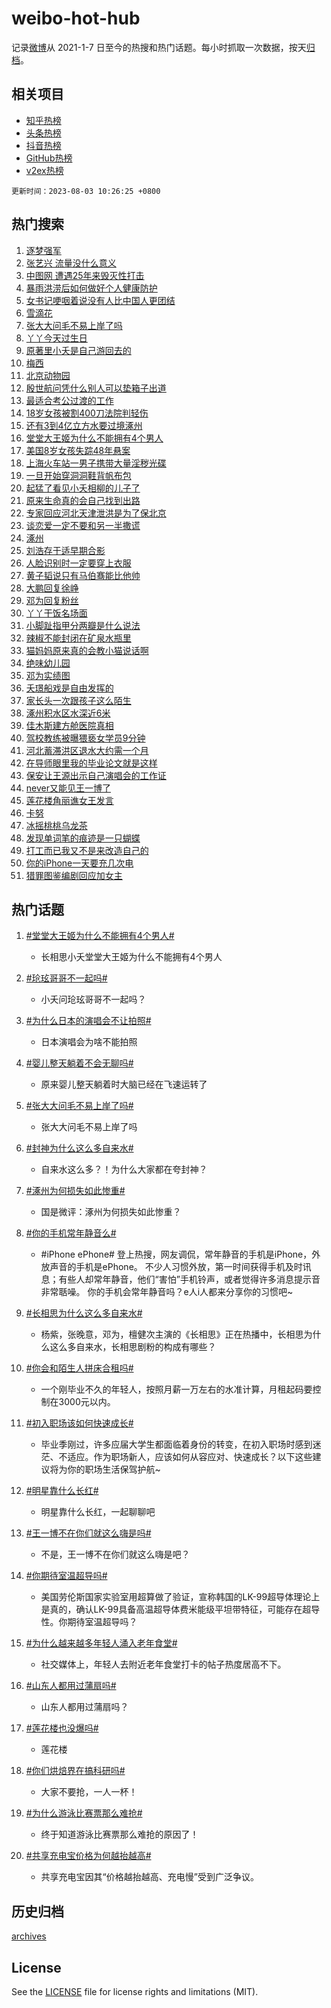 # weibo-hot-hub

记录[微博](https://www.weibo.com)从 2021-1-7 日至今的热搜和热门话题。每小时抓取一次数据，按天[归档](archives)。

## 相关项目

- [知乎热榜](https://github.com/lonnyzhang423/zhihu-hot-hub)
- [头条热榜](https://github.com/lonnyzhang423/toutiao-hot-hub)
- [抖音热榜](https://github.com/lonnyzhang423/douyin-hot-hub)
- [GitHub热榜](https://github.com/lonnyzhang423/github-hot-hub)
- [v2ex热榜](https://github.com/lonnyzhang423/v2ex-hot-hub)


`更新时间：2023-08-03 10:26:25 +0800`

## 热门搜索

1. [逐梦强军](https://m.weibo.cn/search?containerid=100103type%3D1%26t%3D10%26q%3D%23%E9%80%90%E6%A2%A6%E5%BC%BA%E5%86%9B%23&stream_entry_id=51&isnewpage=1&extparam=seat%3D1%26stream_entry_id%3D51%26c_type%3D51%26dgr%3D0%26pos%3D0%26cate%3D10103%26filter_type%3Drealtimehot%26display_time%3D1691029583%26pre_seqid%3D169102958375404825155&luicode=10000011&lfid=106003type%253D25%2526t%253D3%2526disable_hot%253D1%2526filter_type%253Drealtimehot)
1. [张艺兴 流量没什么意义](https://m.weibo.cn/search?containerid=100103type%3D1%26t%3D10%26q%3D%E5%BC%A0%E8%89%BA%E5%85%B4+%E6%B5%81%E9%87%8F%E6%B2%A1%E4%BB%80%E4%B9%88%E6%84%8F%E4%B9%89&stream_entry_id=31&isnewpage=1&extparam=seat%3D1%26lcate%3D5001%26band_rank%3D1%26flag%3D1%26pos%3D0%26dgr%3D0%26stream_entry_id%3D31%26filter_type%3Drealtimehot%26c_type%3D31%26realpos%3D1%26cate%3D5001%26q%3D%25E5%25BC%25A0%25E8%2589%25BA%25E5%2585%25B4%2520%25E6%25B5%2581%25E9%2587%258F%25E6%25B2%25A1%25E4%25BB%2580%25E4%25B9%2588%25E6%2584%258F%25E4%25B9%2589%26display_time%3D1691029583%26pre_seqid%3D169102958375404825155&luicode=10000011&lfid=106003type%253D25%2526t%253D3%2526disable_hot%253D1%2526filter_type%253Drealtimehot)
1. [中图网 遭遇25年来毁灭性打击](https://m.weibo.cn/search?containerid=100103type%3D1%26t%3D10%26q%3D%E4%B8%AD%E5%9B%BE%E7%BD%91+%E9%81%AD%E9%81%8725%E5%B9%B4%E6%9D%A5%E6%AF%81%E7%81%AD%E6%80%A7%E6%89%93%E5%87%BB&stream_entry_id=31&isnewpage=1&extparam=seat%3D1%26lcate%3D5001%26band_rank%3D2%26flag%3D16%26pos%3D1%26dgr%3D0%26stream_entry_id%3D31%26filter_type%3Drealtimehot%26c_type%3D31%26realpos%3D2%26cate%3D5001%26q%3D%25E4%25B8%25AD%25E5%259B%25BE%25E7%25BD%2591%2520%25E9%2581%25AD%25E9%2581%258725%25E5%25B9%25B4%25E6%259D%25A5%25E6%25AF%2581%25E7%2581%25AD%25E6%2580%25A7%25E6%2589%2593%25E5%2587%25BB%26display_time%3D1691029583%26pre_seqid%3D169102958375404825155&luicode=10000011&lfid=106003type%253D25%2526t%253D3%2526disable_hot%253D1%2526filter_type%253Drealtimehot)
1. [暴雨洪涝后如何做好个人健康防护](https://m.weibo.cn/search?containerid=100103type%3D1%26t%3D10%26q%3D%23%E6%9A%B4%E9%9B%A8%E6%B4%AA%E6%B6%9D%E5%90%8E%E5%A6%82%E4%BD%95%E5%81%9A%E5%A5%BD%E4%B8%AA%E4%BA%BA%E5%81%A5%E5%BA%B7%E9%98%B2%E6%8A%A4%23&stream_entry_id=31&isnewpage=1&extparam=seat%3D1%26lcate%3D5001%26band_rank%3D3%26flag%3D0%26pos%3D2%26dgr%3D0%26stream_entry_id%3D31%26filter_type%3Drealtimehot%26c_type%3D31%26realpos%3D3%26cate%3D5001%26q%3D%2523%25E6%259A%25B4%25E9%259B%25A8%25E6%25B4%25AA%25E6%25B6%259D%25E5%2590%258E%25E5%25A6%2582%25E4%25BD%2595%25E5%2581%259A%25E5%25A5%25BD%25E4%25B8%25AA%25E4%25BA%25BA%25E5%2581%25A5%25E5%25BA%25B7%25E9%2598%25B2%25E6%258A%25A4%2523%26display_time%3D1691029583%26pre_seqid%3D169102958375404825155&luicode=10000011&lfid=106003type%253D25%2526t%253D3%2526disable_hot%253D1%2526filter_type%253Drealtimehot)
1. [女书记哽咽着说没有人比中国人更团结](https://m.weibo.cn/search?containerid=100103type%3D1%26t%3D10%26q%3D%23%E5%A5%B3%E4%B9%A6%E8%AE%B0%E5%93%BD%E5%92%BD%E7%9D%80%E8%AF%B4%E6%B2%A1%E6%9C%89%E4%BA%BA%E6%AF%94%E4%B8%AD%E5%9B%BD%E4%BA%BA%E6%9B%B4%E5%9B%A2%E7%BB%93%23&stream_entry_id=31&isnewpage=1&extparam=seat%3D1%26lcate%3D5001%26band_rank%3D4%26flag%3D32768%26pos%3D3%26dgr%3D0%26stream_entry_id%3D31%26filter_type%3Drealtimehot%26c_type%3D31%26realpos%3D4%26cate%3D5001%26q%3D%2523%25E5%25A5%25B3%25E4%25B9%25A6%25E8%25AE%25B0%25E5%2593%25BD%25E5%2592%25BD%25E7%259D%2580%25E8%25AF%25B4%25E6%25B2%25A1%25E6%259C%2589%25E4%25BA%25BA%25E6%25AF%2594%25E4%25B8%25AD%25E5%259B%25BD%25E4%25BA%25BA%25E6%259B%25B4%25E5%259B%25A2%25E7%25BB%2593%2523%26display_time%3D1691029583%26pre_seqid%3D169102958375404825155&luicode=10000011&lfid=106003type%253D25%2526t%253D3%2526disable_hot%253D1%2526filter_type%253Drealtimehot)
1. [雪滴花](https://m.weibo.cn/search?containerid=100103type%3D1%26t%3D10%26q%3D%E9%9B%AA%E6%BB%B4%E8%8A%B1&stream_entry_id=31&isnewpage=1&extparam=seat%3D1%26lcate%3D5001%26band_rank%3D5%26flag%3D1%26pos%3D4%26dgr%3D0%26stream_entry_id%3D31%26filter_type%3Drealtimehot%26c_type%3D31%26realpos%3D5%26cate%3D5001%26q%3D%25E9%259B%25AA%25E6%25BB%25B4%25E8%258A%25B1%26display_time%3D1691029583%26pre_seqid%3D169102958375404825155&luicode=10000011&lfid=106003type%253D25%2526t%253D3%2526disable_hot%253D1%2526filter_type%253Drealtimehot)
1. [张大大问毛不易上岸了吗](https://m.weibo.cn/search?containerid=100103type%3D1%26t%3D10%26q%3D%23%E5%BC%A0%E5%A4%A7%E5%A4%A7%E9%97%AE%E6%AF%9B%E4%B8%8D%E6%98%93%E4%B8%8A%E5%B2%B8%E4%BA%86%E5%90%97%23&stream_entry_id=31&isnewpage=1&extparam=seat%3D1%26lcate%3D5001%26band_rank%3D6%26flag%3D1%26pos%3D5%26dgr%3D0%26stream_entry_id%3D31%26filter_type%3Drealtimehot%26c_type%3D31%26realpos%3D6%26cate%3D5001%26q%3D%2523%25E5%25BC%25A0%25E5%25A4%25A7%25E5%25A4%25A7%25E9%2597%25AE%25E6%25AF%259B%25E4%25B8%258D%25E6%2598%2593%25E4%25B8%258A%25E5%25B2%25B8%25E4%25BA%2586%25E5%2590%2597%2523%26display_time%3D1691029583%26pre_seqid%3D169102958375404825155&luicode=10000011&lfid=106003type%253D25%2526t%253D3%2526disable_hot%253D1%2526filter_type%253Drealtimehot)
1. [丫丫今天过生日](https://m.weibo.cn/search?containerid=100103type%3D1%26t%3D10%26q%3D%23%E4%B8%AB%E4%B8%AB%E4%BB%8A%E5%A4%A9%E8%BF%87%E7%94%9F%E6%97%A5%23&stream_entry_id=31&isnewpage=1&extparam=seat%3D1%26lcate%3D5001%26band_rank%3D7%26flag%3D32768%26pos%3D6%26dgr%3D0%26stream_entry_id%3D31%26filter_type%3Drealtimehot%26c_type%3D31%26realpos%3D7%26cate%3D5001%26q%3D%2523%25E4%25B8%25AB%25E4%25B8%25AB%25E4%25BB%258A%25E5%25A4%25A9%25E8%25BF%2587%25E7%2594%259F%25E6%2597%25A5%2523%26display_time%3D1691029583%26pre_seqid%3D169102958375404825155&luicode=10000011&lfid=106003type%253D25%2526t%253D3%2526disable_hot%253D1%2526filter_type%253Drealtimehot)
1. [原著里小夭是自己游回去的](https://m.weibo.cn/search?containerid=100103type%3D1%26t%3D10%26q%3D%23%E5%8E%9F%E8%91%97%E9%87%8C%E5%B0%8F%E5%A4%AD%E6%98%AF%E8%87%AA%E5%B7%B1%E6%B8%B8%E5%9B%9E%E5%8E%BB%E7%9A%84%23&stream_entry_id=31&isnewpage=1&extparam=seat%3D1%26lcate%3D5001%26band_rank%3D8%26flag%3D2%26pos%3D7%26dgr%3D0%26stream_entry_id%3D31%26filter_type%3Drealtimehot%26c_type%3D31%26realpos%3D8%26cate%3D5001%26q%3D%2523%25E5%258E%259F%25E8%2591%2597%25E9%2587%258C%25E5%25B0%258F%25E5%25A4%25AD%25E6%2598%25AF%25E8%2587%25AA%25E5%25B7%25B1%25E6%25B8%25B8%25E5%259B%259E%25E5%258E%25BB%25E7%259A%2584%2523%26display_time%3D1691029583%26pre_seqid%3D169102958375404825155&luicode=10000011&lfid=106003type%253D25%2526t%253D3%2526disable_hot%253D1%2526filter_type%253Drealtimehot)
1. [梅西](https://m.weibo.cn/search?containerid=100103type%3D1%26t%3D10%26q%3D%E6%A2%85%E8%A5%BF&stream_entry_id=31&isnewpage=1&extparam=seat%3D1%26lcate%3D5001%26band_rank%3D9%26flag%3D1%26pos%3D8%26dgr%3D0%26stream_entry_id%3D31%26filter_type%3Drealtimehot%26c_type%3D31%26realpos%3D9%26cate%3D5001%26q%3D%25E6%25A2%2585%25E8%25A5%25BF%26display_time%3D1691029583%26pre_seqid%3D169102958375404825155&luicode=10000011&lfid=106003type%253D25%2526t%253D3%2526disable_hot%253D1%2526filter_type%253Drealtimehot)
1. [北京动物园](https://m.weibo.cn/search?containerid=100103type%3D1%26t%3D10%26q%3D%E5%8C%97%E4%BA%AC%E5%8A%A8%E7%89%A9%E5%9B%AD&stream_entry_id=31&isnewpage=1&extparam=seat%3D1%26lcate%3D5001%26band_rank%3D10%26flag%3D1%26pos%3D9%26dgr%3D0%26stream_entry_id%3D31%26filter_type%3Drealtimehot%26c_type%3D31%26realpos%3D10%26cate%3D5001%26q%3D%25E5%258C%2597%25E4%25BA%25AC%25E5%258A%25A8%25E7%2589%25A9%25E5%259B%25AD%26display_time%3D1691029583%26pre_seqid%3D169102958375404825155&luicode=10000011&lfid=106003type%253D25%2526t%253D3%2526disable_hot%253D1%2526filter_type%253Drealtimehot)
1. [殷世航问凭什么别人可以垫箱子出道](https://m.weibo.cn/search?containerid=100103type%3D1%26t%3D10%26q%3D%23%E6%AE%B7%E4%B8%96%E8%88%AA%E9%97%AE%E5%87%AD%E4%BB%80%E4%B9%88%E5%88%AB%E4%BA%BA%E5%8F%AF%E4%BB%A5%E5%9E%AB%E7%AE%B1%E5%AD%90%E5%87%BA%E9%81%93%23&stream_entry_id=31&isnewpage=1&extparam=seat%3D1%26lcate%3D5001%26band_rank%3D11%26flag%3D2%26pos%3D10%26dgr%3D0%26stream_entry_id%3D31%26filter_type%3Drealtimehot%26c_type%3D31%26realpos%3D11%26cate%3D5001%26q%3D%2523%25E6%25AE%25B7%25E4%25B8%2596%25E8%2588%25AA%25E9%2597%25AE%25E5%2587%25AD%25E4%25BB%2580%25E4%25B9%2588%25E5%2588%25AB%25E4%25BA%25BA%25E5%258F%25AF%25E4%25BB%25A5%25E5%259E%25AB%25E7%25AE%25B1%25E5%25AD%2590%25E5%2587%25BA%25E9%2581%2593%2523%26display_time%3D1691029583%26pre_seqid%3D169102958375404825155&luicode=10000011&lfid=106003type%253D25%2526t%253D3%2526disable_hot%253D1%2526filter_type%253Drealtimehot)
1. [最适合考公过渡的工作](https://m.weibo.cn/search?containerid=100103type%3D1%26t%3D10%26q%3D%23%E6%9C%80%E9%80%82%E5%90%88%E8%80%83%E5%85%AC%E8%BF%87%E6%B8%A1%E7%9A%84%E5%B7%A5%E4%BD%9C%23&stream_entry_id=31&isnewpage=1&extparam=seat%3D1%26lcate%3D5001%26band_rank%3D12%26flag%3D1%26pos%3D11%26dgr%3D0%26stream_entry_id%3D31%26filter_type%3Drealtimehot%26c_type%3D31%26realpos%3D12%26cate%3D5001%26q%3D%2523%25E6%259C%2580%25E9%2580%2582%25E5%2590%2588%25E8%2580%2583%25E5%2585%25AC%25E8%25BF%2587%25E6%25B8%25A1%25E7%259A%2584%25E5%25B7%25A5%25E4%25BD%259C%2523%26display_time%3D1691029583%26pre_seqid%3D169102958375404825155&luicode=10000011&lfid=106003type%253D25%2526t%253D3%2526disable_hot%253D1%2526filter_type%253Drealtimehot)
1. [18岁女孩被割400刀法院判轻伤](https://m.weibo.cn/search?containerid=100103type%3D1%26t%3D10%26q%3D%2318%E5%B2%81%E5%A5%B3%E5%AD%A9%E8%A2%AB%E5%89%B2400%E5%88%80%E6%B3%95%E9%99%A2%E5%88%A4%E8%BD%BB%E4%BC%A4%23&stream_entry_id=31&isnewpage=1&extparam=seat%3D1%26lcate%3D5001%26band_rank%3D13%26flag%3D2%26pos%3D12%26dgr%3D0%26stream_entry_id%3D31%26filter_type%3Drealtimehot%26c_type%3D31%26realpos%3D13%26cate%3D5001%26q%3D%252318%25E5%25B2%2581%25E5%25A5%25B3%25E5%25AD%25A9%25E8%25A2%25AB%25E5%2589%25B2400%25E5%2588%2580%25E6%25B3%2595%25E9%2599%25A2%25E5%2588%25A4%25E8%25BD%25BB%25E4%25BC%25A4%2523%26display_time%3D1691029583%26pre_seqid%3D169102958375404825155&luicode=10000011&lfid=106003type%253D25%2526t%253D3%2526disable_hot%253D1%2526filter_type%253Drealtimehot)
1. [还有3到4亿立方水要过境涿州](https://m.weibo.cn/search?containerid=100103type%3D1%26t%3D10%26q%3D%23%E8%BF%98%E6%9C%893%E5%88%B04%E4%BA%BF%E7%AB%8B%E6%96%B9%E6%B0%B4%E8%A6%81%E8%BF%87%E5%A2%83%E6%B6%BF%E5%B7%9E%23&stream_entry_id=31&isnewpage=1&extparam=seat%3D1%26lcate%3D5001%26band_rank%3D14%26flag%3D1%26pos%3D13%26dgr%3D0%26stream_entry_id%3D31%26filter_type%3Drealtimehot%26c_type%3D31%26realpos%3D14%26cate%3D5001%26q%3D%2523%25E8%25BF%2598%25E6%259C%25893%25E5%2588%25B04%25E4%25BA%25BF%25E7%25AB%258B%25E6%2596%25B9%25E6%25B0%25B4%25E8%25A6%2581%25E8%25BF%2587%25E5%25A2%2583%25E6%25B6%25BF%25E5%25B7%259E%2523%26display_time%3D1691029583%26pre_seqid%3D169102958375404825155&luicode=10000011&lfid=106003type%253D25%2526t%253D3%2526disable_hot%253D1%2526filter_type%253Drealtimehot)
1. [堂堂大王姬为什么不能拥有4个男人](https://m.weibo.cn/search?containerid=100103type%3D1%26t%3D10%26q%3D%23%E5%A0%82%E5%A0%82%E5%A4%A7%E7%8E%8B%E5%A7%AC%E4%B8%BA%E4%BB%80%E4%B9%88%E4%B8%8D%E8%83%BD%E6%8B%A5%E6%9C%894%E4%B8%AA%E7%94%B7%E4%BA%BA%23&stream_entry_id=31&isnewpage=1&extparam=seat%3D1%26lcate%3D5001%26band_rank%3D15%26flag%3D0%26pos%3D14%26dgr%3D0%26stream_entry_id%3D31%26filter_type%3Drealtimehot%26c_type%3D31%26realpos%3D15%26cate%3D5001%26q%3D%2523%25E5%25A0%2582%25E5%25A0%2582%25E5%25A4%25A7%25E7%258E%258B%25E5%25A7%25AC%25E4%25B8%25BA%25E4%25BB%2580%25E4%25B9%2588%25E4%25B8%258D%25E8%2583%25BD%25E6%258B%25A5%25E6%259C%25894%25E4%25B8%25AA%25E7%2594%25B7%25E4%25BA%25BA%2523%26display_time%3D1691029583%26pre_seqid%3D169102958375404825155&luicode=10000011&lfid=106003type%253D25%2526t%253D3%2526disable_hot%253D1%2526filter_type%253Drealtimehot)
1. [美国8岁女孩失踪48年悬案](https://m.weibo.cn/search?containerid=100103type%3D1%26t%3D10%26q%3D%E7%BE%8E%E5%9B%BD8%E5%B2%81%E5%A5%B3%E5%AD%A9%E5%A4%B1%E8%B8%AA48%E5%B9%B4%E6%82%AC%E6%A1%88&stream_entry_id=31&isnewpage=1&extparam=seat%3D1%26lcate%3D5001%26band_rank%3D16%26flag%3D0%26pos%3D15%26dgr%3D0%26stream_entry_id%3D31%26filter_type%3Drealtimehot%26c_type%3D31%26realpos%3D16%26cate%3D5001%26q%3D%25E7%25BE%258E%25E5%259B%25BD8%25E5%25B2%2581%25E5%25A5%25B3%25E5%25AD%25A9%25E5%25A4%25B1%25E8%25B8%25AA48%25E5%25B9%25B4%25E6%2582%25AC%25E6%25A1%2588%26display_time%3D1691029583%26pre_seqid%3D169102958375404825155&luicode=10000011&lfid=106003type%253D25%2526t%253D3%2526disable_hot%253D1%2526filter_type%253Drealtimehot)
1. [上海火车站一男子携带大量淫秽光碟](https://m.weibo.cn/search?containerid=100103type%3D1%26t%3D10%26q%3D%23%E4%B8%8A%E6%B5%B7%E7%81%AB%E8%BD%A6%E7%AB%99%E4%B8%80%E7%94%B7%E5%AD%90%E6%90%BA%E5%B8%A6%E5%A4%A7%E9%87%8F%E6%B7%AB%E7%A7%BD%E5%85%89%E7%A2%9F%23&stream_entry_id=31&isnewpage=1&extparam=seat%3D1%26lcate%3D5001%26band_rank%3D17%26flag%3D0%26pos%3D16%26dgr%3D0%26stream_entry_id%3D31%26filter_type%3Drealtimehot%26c_type%3D31%26realpos%3D17%26cate%3D5001%26q%3D%2523%25E4%25B8%258A%25E6%25B5%25B7%25E7%2581%25AB%25E8%25BD%25A6%25E7%25AB%2599%25E4%25B8%2580%25E7%2594%25B7%25E5%25AD%2590%25E6%2590%25BA%25E5%25B8%25A6%25E5%25A4%25A7%25E9%2587%258F%25E6%25B7%25AB%25E7%25A7%25BD%25E5%2585%2589%25E7%25A2%259F%2523%26display_time%3D1691029583%26pre_seqid%3D169102958375404825155&luicode=10000011&lfid=106003type%253D25%2526t%253D3%2526disable_hot%253D1%2526filter_type%253Drealtimehot)
1. [一旦开始穿洞洞鞋背帆布包](https://m.weibo.cn/search?containerid=100103type%3D1%26t%3D10%26q%3D%23%E4%B8%80%E6%97%A6%E5%BC%80%E5%A7%8B%E7%A9%BF%E6%B4%9E%E6%B4%9E%E9%9E%8B%E8%83%8C%E5%B8%86%E5%B8%83%E5%8C%85%23&stream_entry_id=31&isnewpage=1&extparam=seat%3D1%26lcate%3D5001%26band_rank%3D18%26flag%3D1%26pos%3D17%26dgr%3D0%26stream_entry_id%3D31%26filter_type%3Drealtimehot%26c_type%3D31%26realpos%3D18%26cate%3D5001%26q%3D%2523%25E4%25B8%2580%25E6%2597%25A6%25E5%25BC%2580%25E5%25A7%258B%25E7%25A9%25BF%25E6%25B4%259E%25E6%25B4%259E%25E9%259E%258B%25E8%2583%258C%25E5%25B8%2586%25E5%25B8%2583%25E5%258C%2585%2523%26display_time%3D1691029583%26pre_seqid%3D169102958375404825155&luicode=10000011&lfid=106003type%253D25%2526t%253D3%2526disable_hot%253D1%2526filter_type%253Drealtimehot)
1. [起猛了看见小夭相柳的儿子了](https://m.weibo.cn/search?containerid=100103type%3D1%26t%3D10%26q%3D%23%E8%B5%B7%E7%8C%9B%E4%BA%86%E7%9C%8B%E8%A7%81%E5%B0%8F%E5%A4%AD%E7%9B%B8%E6%9F%B3%E7%9A%84%E5%84%BF%E5%AD%90%E4%BA%86%23&stream_entry_id=31&isnewpage=1&extparam=seat%3D1%26lcate%3D5001%26band_rank%3D19%26flag%3D0%26pos%3D18%26dgr%3D0%26stream_entry_id%3D31%26filter_type%3Drealtimehot%26c_type%3D31%26realpos%3D19%26cate%3D5001%26q%3D%2523%25E8%25B5%25B7%25E7%258C%259B%25E4%25BA%2586%25E7%259C%258B%25E8%25A7%2581%25E5%25B0%258F%25E5%25A4%25AD%25E7%259B%25B8%25E6%259F%25B3%25E7%259A%2584%25E5%2584%25BF%25E5%25AD%2590%25E4%25BA%2586%2523%26display_time%3D1691029583%26pre_seqid%3D169102958375404825155&luicode=10000011&lfid=106003type%253D25%2526t%253D3%2526disable_hot%253D1%2526filter_type%253Drealtimehot)
1. [原来生命真的会自己找到出路](https://m.weibo.cn/search?containerid=100103type%3D1%26t%3D10%26q%3D%E5%8E%9F%E6%9D%A5%E7%94%9F%E5%91%BD%E7%9C%9F%E7%9A%84%E4%BC%9A%E8%87%AA%E5%B7%B1%E6%89%BE%E5%88%B0%E5%87%BA%E8%B7%AF&stream_entry_id=31&isnewpage=1&extparam=seat%3D1%26lcate%3D5001%26band_rank%3D20%26flag%3D0%26pos%3D19%26dgr%3D0%26stream_entry_id%3D31%26filter_type%3Drealtimehot%26c_type%3D31%26realpos%3D20%26cate%3D5001%26q%3D%25E5%258E%259F%25E6%259D%25A5%25E7%2594%259F%25E5%2591%25BD%25E7%259C%259F%25E7%259A%2584%25E4%25BC%259A%25E8%2587%25AA%25E5%25B7%25B1%25E6%2589%25BE%25E5%2588%25B0%25E5%2587%25BA%25E8%25B7%25AF%26display_time%3D1691029583%26pre_seqid%3D169102958375404825155&luicode=10000011&lfid=106003type%253D25%2526t%253D3%2526disable_hot%253D1%2526filter_type%253Drealtimehot)
1. [专家回应河北天津泄洪是为了保北京](https://m.weibo.cn/search?containerid=100103type%3D1%26t%3D10%26q%3D%23%E4%B8%93%E5%AE%B6%E5%9B%9E%E5%BA%94%E6%B2%B3%E5%8C%97%E5%A4%A9%E6%B4%A5%E6%B3%84%E6%B4%AA%E6%98%AF%E4%B8%BA%E4%BA%86%E4%BF%9D%E5%8C%97%E4%BA%AC%23&stream_entry_id=31&isnewpage=1&extparam=seat%3D1%26lcate%3D5001%26band_rank%3D21%26flag%3D1%26pos%3D20%26dgr%3D0%26stream_entry_id%3D31%26filter_type%3Drealtimehot%26c_type%3D31%26realpos%3D21%26cate%3D5001%26q%3D%2523%25E4%25B8%2593%25E5%25AE%25B6%25E5%259B%259E%25E5%25BA%2594%25E6%25B2%25B3%25E5%258C%2597%25E5%25A4%25A9%25E6%25B4%25A5%25E6%25B3%2584%25E6%25B4%25AA%25E6%2598%25AF%25E4%25B8%25BA%25E4%25BA%2586%25E4%25BF%259D%25E5%258C%2597%25E4%25BA%25AC%2523%26display_time%3D1691029583%26pre_seqid%3D169102958375404825155&luicode=10000011&lfid=106003type%253D25%2526t%253D3%2526disable_hot%253D1%2526filter_type%253Drealtimehot)
1. [谈恋爱一定不要和另一半撒谎](https://m.weibo.cn/search?containerid=100103type%3D1%26t%3D10%26q%3D%E8%B0%88%E6%81%8B%E7%88%B1%E4%B8%80%E5%AE%9A%E4%B8%8D%E8%A6%81%E5%92%8C%E5%8F%A6%E4%B8%80%E5%8D%8A%E6%92%92%E8%B0%8E&stream_entry_id=31&isnewpage=1&extparam=seat%3D1%26lcate%3D5001%26band_rank%3D22%26flag%3D0%26pos%3D21%26dgr%3D0%26stream_entry_id%3D31%26filter_type%3Drealtimehot%26c_type%3D31%26realpos%3D22%26cate%3D5001%26q%3D%25E8%25B0%2588%25E6%2581%258B%25E7%2588%25B1%25E4%25B8%2580%25E5%25AE%259A%25E4%25B8%258D%25E8%25A6%2581%25E5%2592%258C%25E5%258F%25A6%25E4%25B8%2580%25E5%258D%258A%25E6%2592%2592%25E8%25B0%258E%26display_time%3D1691029583%26pre_seqid%3D169102958375404825155&luicode=10000011&lfid=106003type%253D25%2526t%253D3%2526disable_hot%253D1%2526filter_type%253Drealtimehot)
1. [涿州](https://m.weibo.cn/search?containerid=100103type%3D1%26t%3D10%26q%3D%E6%B6%BF%E5%B7%9E&stream_entry_id=31&isnewpage=1&extparam=seat%3D1%26lcate%3D5001%26band_rank%3D23%26flag%3D0%26pos%3D22%26dgr%3D0%26stream_entry_id%3D31%26filter_type%3Drealtimehot%26c_type%3D31%26realpos%3D23%26cate%3D5001%26q%3D%25E6%25B6%25BF%25E5%25B7%259E%26display_time%3D1691029583%26pre_seqid%3D169102958375404825155&luicode=10000011&lfid=106003type%253D25%2526t%253D3%2526disable_hot%253D1%2526filter_type%253Drealtimehot)
1. [刘浩存于适早期合影](https://m.weibo.cn/search?containerid=100103type%3D1%26t%3D10%26q%3D%23%E5%88%98%E6%B5%A9%E5%AD%98%E4%BA%8E%E9%80%82%E6%97%A9%E6%9C%9F%E5%90%88%E5%BD%B1%23&stream_entry_id=31&isnewpage=1&extparam=seat%3D1%26lcate%3D5001%26band_rank%3D24%26flag%3D2%26pos%3D23%26dgr%3D0%26stream_entry_id%3D31%26filter_type%3Drealtimehot%26c_type%3D31%26realpos%3D24%26cate%3D5001%26q%3D%2523%25E5%2588%2598%25E6%25B5%25A9%25E5%25AD%2598%25E4%25BA%258E%25E9%2580%2582%25E6%2597%25A9%25E6%259C%259F%25E5%2590%2588%25E5%25BD%25B1%2523%26display_time%3D1691029583%26pre_seqid%3D169102958375404825155&luicode=10000011&lfid=106003type%253D25%2526t%253D3%2526disable_hot%253D1%2526filter_type%253Drealtimehot)
1. [人脸识别时一定要穿上衣服](https://m.weibo.cn/search?containerid=100103type%3D1%26t%3D10%26q%3D%23%E4%BA%BA%E8%84%B8%E8%AF%86%E5%88%AB%E6%97%B6%E4%B8%80%E5%AE%9A%E8%A6%81%E7%A9%BF%E4%B8%8A%E8%A1%A3%E6%9C%8D%23&stream_entry_id=31&isnewpage=1&extparam=seat%3D1%26lcate%3D5001%26band_rank%3D25%26flag%3D0%26pos%3D24%26dgr%3D0%26stream_entry_id%3D31%26filter_type%3Drealtimehot%26c_type%3D31%26realpos%3D25%26cate%3D5001%26q%3D%2523%25E4%25BA%25BA%25E8%2584%25B8%25E8%25AF%2586%25E5%2588%25AB%25E6%2597%25B6%25E4%25B8%2580%25E5%25AE%259A%25E8%25A6%2581%25E7%25A9%25BF%25E4%25B8%258A%25E8%25A1%25A3%25E6%259C%258D%2523%26display_time%3D1691029583%26pre_seqid%3D169102958375404825155&luicode=10000011&lfid=106003type%253D25%2526t%253D3%2526disable_hot%253D1%2526filter_type%253Drealtimehot)
1. [黄子韬说只有马伯骞能比他帅](https://m.weibo.cn/search?containerid=100103type%3D1%26t%3D10%26q%3D%23%E9%BB%84%E5%AD%90%E9%9F%AC%E8%AF%B4%E5%8F%AA%E6%9C%89%E9%A9%AC%E4%BC%AF%E9%AA%9E%E8%83%BD%E6%AF%94%E4%BB%96%E5%B8%85%23&stream_entry_id=31&isnewpage=1&extparam=seat%3D1%26lcate%3D5001%26band_rank%3D26%26flag%3D1%26pos%3D25%26dgr%3D0%26stream_entry_id%3D31%26filter_type%3Drealtimehot%26c_type%3D31%26realpos%3D26%26cate%3D5001%26q%3D%2523%25E9%25BB%2584%25E5%25AD%2590%25E9%259F%25AC%25E8%25AF%25B4%25E5%258F%25AA%25E6%259C%2589%25E9%25A9%25AC%25E4%25BC%25AF%25E9%25AA%259E%25E8%2583%25BD%25E6%25AF%2594%25E4%25BB%2596%25E5%25B8%2585%2523%26display_time%3D1691029583%26pre_seqid%3D169102958375404825155&luicode=10000011&lfid=106003type%253D25%2526t%253D3%2526disable_hot%253D1%2526filter_type%253Drealtimehot)
1. [大鹏回复徐峥](https://m.weibo.cn/search?containerid=100103type%3D1%26t%3D10%26q%3D%23%E5%A4%A7%E9%B9%8F%E5%9B%9E%E5%A4%8D%E5%BE%90%E5%B3%A5%23&stream_entry_id=31&isnewpage=1&extparam=seat%3D1%26lcate%3D5001%26band_rank%3D27%26flag%3D0%26pos%3D26%26dgr%3D0%26stream_entry_id%3D31%26filter_type%3Drealtimehot%26c_type%3D31%26realpos%3D27%26cate%3D5001%26q%3D%2523%25E5%25A4%25A7%25E9%25B9%258F%25E5%259B%259E%25E5%25A4%258D%25E5%25BE%2590%25E5%25B3%25A5%2523%26display_time%3D1691029583%26pre_seqid%3D169102958375404825155&luicode=10000011&lfid=106003type%253D25%2526t%253D3%2526disable_hot%253D1%2526filter_type%253Drealtimehot)
1. [邓为回复粉丝](https://m.weibo.cn/search?containerid=100103type%3D1%26t%3D10%26q%3D%23%E9%82%93%E4%B8%BA%E5%9B%9E%E5%A4%8D%E7%B2%89%E4%B8%9D%23&stream_entry_id=31&isnewpage=1&extparam=seat%3D1%26lcate%3D5001%26band_rank%3D28%26flag%3D1%26pos%3D27%26dgr%3D0%26stream_entry_id%3D31%26filter_type%3Drealtimehot%26c_type%3D31%26realpos%3D28%26cate%3D5001%26q%3D%2523%25E9%2582%2593%25E4%25B8%25BA%25E5%259B%259E%25E5%25A4%258D%25E7%25B2%2589%25E4%25B8%259D%2523%26display_time%3D1691029583%26pre_seqid%3D169102958375404825155&luicode=10000011&lfid=106003type%253D25%2526t%253D3%2526disable_hot%253D1%2526filter_type%253Drealtimehot)
1. [丫丫干饭名场面](https://m.weibo.cn/search?containerid=100103type%3D1%26t%3D10%26q%3D%23%E4%B8%AB%E4%B8%AB%E5%B9%B2%E9%A5%AD%E5%90%8D%E5%9C%BA%E9%9D%A2%23&stream_entry_id=31&isnewpage=1&extparam=seat%3D1%26lcate%3D5001%26band_rank%3D29%26flag%3D32768%26pos%3D28%26dgr%3D0%26stream_entry_id%3D31%26filter_type%3Drealtimehot%26c_type%3D31%26realpos%3D29%26cate%3D5001%26q%3D%2523%25E4%25B8%25AB%25E4%25B8%25AB%25E5%25B9%25B2%25E9%25A5%25AD%25E5%2590%258D%25E5%259C%25BA%25E9%259D%25A2%2523%26display_time%3D1691029583%26pre_seqid%3D169102958375404825155&luicode=10000011&lfid=106003type%253D25%2526t%253D3%2526disable_hot%253D1%2526filter_type%253Drealtimehot)
1. [小脚趾指甲分两瓣是什么说法](https://m.weibo.cn/search?containerid=100103type%3D1%26t%3D10%26q%3D%23%E5%B0%8F%E8%84%9A%E8%B6%BE%E6%8C%87%E7%94%B2%E5%88%86%E4%B8%A4%E7%93%A3%E6%98%AF%E4%BB%80%E4%B9%88%E8%AF%B4%E6%B3%95%23&stream_entry_id=31&isnewpage=1&extparam=seat%3D1%26lcate%3D5001%26band_rank%3D30%26flag%3D0%26pos%3D29%26dgr%3D0%26stream_entry_id%3D31%26filter_type%3Drealtimehot%26c_type%3D31%26realpos%3D30%26cate%3D5001%26q%3D%2523%25E5%25B0%258F%25E8%2584%259A%25E8%25B6%25BE%25E6%258C%2587%25E7%2594%25B2%25E5%2588%2586%25E4%25B8%25A4%25E7%2593%25A3%25E6%2598%25AF%25E4%25BB%2580%25E4%25B9%2588%25E8%25AF%25B4%25E6%25B3%2595%2523%26display_time%3D1691029583%26pre_seqid%3D169102958375404825155&luicode=10000011&lfid=106003type%253D25%2526t%253D3%2526disable_hot%253D1%2526filter_type%253Drealtimehot)
1. [辣椒不能封闭在矿泉水瓶里](https://m.weibo.cn/search?containerid=100103type%3D1%26t%3D10%26q%3D%23%E8%BE%A3%E6%A4%92%E4%B8%8D%E8%83%BD%E5%B0%81%E9%97%AD%E5%9C%A8%E7%9F%BF%E6%B3%89%E6%B0%B4%E7%93%B6%E9%87%8C%23&stream_entry_id=31&isnewpage=1&extparam=seat%3D1%26lcate%3D5001%26band_rank%3D31%26flag%3D0%26pos%3D30%26dgr%3D0%26stream_entry_id%3D31%26filter_type%3Drealtimehot%26c_type%3D31%26realpos%3D31%26cate%3D5001%26q%3D%2523%25E8%25BE%25A3%25E6%25A4%2592%25E4%25B8%258D%25E8%2583%25BD%25E5%25B0%2581%25E9%2597%25AD%25E5%259C%25A8%25E7%259F%25BF%25E6%25B3%2589%25E6%25B0%25B4%25E7%2593%25B6%25E9%2587%258C%2523%26display_time%3D1691029583%26pre_seqid%3D169102958375404825155&luicode=10000011&lfid=106003type%253D25%2526t%253D3%2526disable_hot%253D1%2526filter_type%253Drealtimehot)
1. [猫妈妈原来真的会教小猫说话啊](https://m.weibo.cn/search?containerid=100103type%3D1%26t%3D10%26q%3D%E7%8C%AB%E5%A6%88%E5%A6%88%E5%8E%9F%E6%9D%A5%E7%9C%9F%E7%9A%84%E4%BC%9A%E6%95%99%E5%B0%8F%E7%8C%AB%E8%AF%B4%E8%AF%9D%E5%95%8A&stream_entry_id=31&isnewpage=1&extparam=seat%3D1%26lcate%3D5001%26band_rank%3D32%26flag%3D1%26pos%3D31%26dgr%3D0%26stream_entry_id%3D31%26filter_type%3Drealtimehot%26c_type%3D31%26realpos%3D32%26cate%3D5001%26q%3D%25E7%258C%25AB%25E5%25A6%2588%25E5%25A6%2588%25E5%258E%259F%25E6%259D%25A5%25E7%259C%259F%25E7%259A%2584%25E4%25BC%259A%25E6%2595%2599%25E5%25B0%258F%25E7%258C%25AB%25E8%25AF%25B4%25E8%25AF%259D%25E5%2595%258A%26display_time%3D1691029583%26pre_seqid%3D169102958375404825155&luicode=10000011&lfid=106003type%253D25%2526t%253D3%2526disable_hot%253D1%2526filter_type%253Drealtimehot)
1. [绝味幼儿园](https://m.weibo.cn/search?containerid=100103type%3D1%26t%3D10%26q%3D%E7%BB%9D%E5%91%B3%E5%B9%BC%E5%84%BF%E5%9B%AD&stream_entry_id=31&isnewpage=1&extparam=seat%3D1%26lcate%3D5001%26band_rank%3D33%26flag%3D1%26pos%3D32%26dgr%3D0%26stream_entry_id%3D31%26filter_type%3Drealtimehot%26c_type%3D31%26realpos%3D33%26cate%3D5001%26q%3D%25E7%25BB%259D%25E5%2591%25B3%25E5%25B9%25BC%25E5%2584%25BF%25E5%259B%25AD%26display_time%3D1691029583%26pre_seqid%3D169102958375404825155&luicode=10000011&lfid=106003type%253D25%2526t%253D3%2526disable_hot%253D1%2526filter_type%253Drealtimehot)
1. [邓为实绩图](https://m.weibo.cn/search?containerid=100103type%3D1%26t%3D10%26q%3D%23%E9%82%93%E4%B8%BA%E5%AE%9E%E7%BB%A9%E5%9B%BE%23&stream_entry_id=31&isnewpage=1&extparam=seat%3D1%26lcate%3D5001%26band_rank%3D34%26flag%3D1%26pos%3D33%26dgr%3D0%26stream_entry_id%3D31%26filter_type%3Drealtimehot%26c_type%3D31%26realpos%3D34%26cate%3D5001%26q%3D%2523%25E9%2582%2593%25E4%25B8%25BA%25E5%25AE%259E%25E7%25BB%25A9%25E5%259B%25BE%2523%26display_time%3D1691029583%26pre_seqid%3D169102958375404825155&luicode=10000011&lfid=106003type%253D25%2526t%253D3%2526disable_hot%253D1%2526filter_type%253Drealtimehot)
1. [夭璟船戏是自由发挥的](https://m.weibo.cn/search?containerid=100103type%3D1%26t%3D10%26q%3D%23%E5%A4%AD%E7%92%9F%E8%88%B9%E6%88%8F%E6%98%AF%E8%87%AA%E7%94%B1%E5%8F%91%E6%8C%A5%E7%9A%84%23&stream_entry_id=31&isnewpage=1&extparam=seat%3D1%26lcate%3D5001%26band_rank%3D35%26flag%3D1%26pos%3D34%26dgr%3D0%26stream_entry_id%3D31%26filter_type%3Drealtimehot%26c_type%3D31%26realpos%3D35%26cate%3D5001%26q%3D%2523%25E5%25A4%25AD%25E7%2592%259F%25E8%2588%25B9%25E6%2588%258F%25E6%2598%25AF%25E8%2587%25AA%25E7%2594%25B1%25E5%258F%2591%25E6%258C%25A5%25E7%259A%2584%2523%26display_time%3D1691029583%26pre_seqid%3D169102958375404825155&luicode=10000011&lfid=106003type%253D25%2526t%253D3%2526disable_hot%253D1%2526filter_type%253Drealtimehot)
1. [家长头一次跟孩子这么陌生](https://m.weibo.cn/search?containerid=100103type%3D1%26t%3D10%26q%3D%23%E5%AE%B6%E9%95%BF%E5%A4%B4%E4%B8%80%E6%AC%A1%E8%B7%9F%E5%AD%A9%E5%AD%90%E8%BF%99%E4%B9%88%E9%99%8C%E7%94%9F%23&stream_entry_id=31&isnewpage=1&extparam=seat%3D1%26lcate%3D5001%26band_rank%3D36%26flag%3D0%26pos%3D35%26dgr%3D0%26stream_entry_id%3D31%26filter_type%3Drealtimehot%26c_type%3D31%26realpos%3D36%26cate%3D5001%26q%3D%2523%25E5%25AE%25B6%25E9%2595%25BF%25E5%25A4%25B4%25E4%25B8%2580%25E6%25AC%25A1%25E8%25B7%259F%25E5%25AD%25A9%25E5%25AD%2590%25E8%25BF%2599%25E4%25B9%2588%25E9%2599%258C%25E7%2594%259F%2523%26display_time%3D1691029583%26pre_seqid%3D169102958375404825155&luicode=10000011&lfid=106003type%253D25%2526t%253D3%2526disable_hot%253D1%2526filter_type%253Drealtimehot)
1. [涿州积水区水深近6米](https://m.weibo.cn/search?containerid=100103type%3D1%26t%3D10%26q%3D%23%E6%B6%BF%E5%B7%9E%E7%A7%AF%E6%B0%B4%E5%8C%BA%E6%B0%B4%E6%B7%B1%E8%BF%916%E7%B1%B3%23&stream_entry_id=31&isnewpage=1&extparam=seat%3D1%26lcate%3D5001%26band_rank%3D37%26flag%3D0%26pos%3D36%26dgr%3D0%26stream_entry_id%3D31%26filter_type%3Drealtimehot%26c_type%3D31%26realpos%3D37%26cate%3D5001%26q%3D%2523%25E6%25B6%25BF%25E5%25B7%259E%25E7%25A7%25AF%25E6%25B0%25B4%25E5%258C%25BA%25E6%25B0%25B4%25E6%25B7%25B1%25E8%25BF%25916%25E7%25B1%25B3%2523%26display_time%3D1691029583%26pre_seqid%3D169102958375404825155&luicode=10000011&lfid=106003type%253D25%2526t%253D3%2526disable_hot%253D1%2526filter_type%253Drealtimehot)
1. [佳木斯建方舱医院真相](https://m.weibo.cn/search?containerid=100103type%3D1%26t%3D10%26q%3D%23%E4%BD%B3%E6%9C%A8%E6%96%AF%E5%BB%BA%E6%96%B9%E8%88%B1%E5%8C%BB%E9%99%A2%E7%9C%9F%E7%9B%B8%23&stream_entry_id=31&isnewpage=1&extparam=seat%3D1%26lcate%3D5001%26band_rank%3D38%26flag%3D0%26pos%3D37%26dgr%3D0%26stream_entry_id%3D31%26filter_type%3Drealtimehot%26c_type%3D31%26realpos%3D38%26cate%3D5001%26q%3D%2523%25E4%25BD%25B3%25E6%259C%25A8%25E6%2596%25AF%25E5%25BB%25BA%25E6%2596%25B9%25E8%2588%25B1%25E5%258C%25BB%25E9%2599%25A2%25E7%259C%259F%25E7%259B%25B8%2523%26display_time%3D1691029583%26pre_seqid%3D169102958375404825155&luicode=10000011&lfid=106003type%253D25%2526t%253D3%2526disable_hot%253D1%2526filter_type%253Drealtimehot)
1. [驾校教练被曝猥亵女学员9分钟](https://m.weibo.cn/search?containerid=100103type%3D1%26t%3D10%26q%3D%23%E9%A9%BE%E6%A0%A1%E6%95%99%E7%BB%83%E8%A2%AB%E6%9B%9D%E7%8C%A5%E4%BA%B5%E5%A5%B3%E5%AD%A6%E5%91%989%E5%88%86%E9%92%9F%23&stream_entry_id=31&isnewpage=1&extparam=seat%3D1%26lcate%3D5001%26band_rank%3D39%26flag%3D0%26pos%3D38%26dgr%3D0%26stream_entry_id%3D31%26filter_type%3Drealtimehot%26c_type%3D31%26realpos%3D39%26cate%3D5001%26q%3D%2523%25E9%25A9%25BE%25E6%25A0%25A1%25E6%2595%2599%25E7%25BB%2583%25E8%25A2%25AB%25E6%259B%259D%25E7%258C%25A5%25E4%25BA%25B5%25E5%25A5%25B3%25E5%25AD%25A6%25E5%2591%25989%25E5%2588%2586%25E9%2592%259F%2523%26display_time%3D1691029583%26pre_seqid%3D169102958375404825155&luicode=10000011&lfid=106003type%253D25%2526t%253D3%2526disable_hot%253D1%2526filter_type%253Drealtimehot)
1. [河北蓄滞洪区退水大约需一个月](https://m.weibo.cn/search?containerid=100103type%3D1%26t%3D10%26q%3D%23%E6%B2%B3%E5%8C%97%E8%93%84%E6%BB%9E%E6%B4%AA%E5%8C%BA%E9%80%80%E6%B0%B4%E5%A4%A7%E7%BA%A6%E9%9C%80%E4%B8%80%E4%B8%AA%E6%9C%88%23&stream_entry_id=31&isnewpage=1&extparam=seat%3D1%26lcate%3D5001%26band_rank%3D40%26flag%3D1%26pos%3D39%26dgr%3D0%26stream_entry_id%3D31%26filter_type%3Drealtimehot%26c_type%3D31%26realpos%3D40%26cate%3D5001%26q%3D%2523%25E6%25B2%25B3%25E5%258C%2597%25E8%2593%2584%25E6%25BB%259E%25E6%25B4%25AA%25E5%258C%25BA%25E9%2580%2580%25E6%25B0%25B4%25E5%25A4%25A7%25E7%25BA%25A6%25E9%259C%2580%25E4%25B8%2580%25E4%25B8%25AA%25E6%259C%2588%2523%26display_time%3D1691029583%26pre_seqid%3D169102958375404825155&luicode=10000011&lfid=106003type%253D25%2526t%253D3%2526disable_hot%253D1%2526filter_type%253Drealtimehot)
1. [在导师眼里我的毕业论文就是这样](https://m.weibo.cn/search?containerid=100103type%3D1%26t%3D10%26q%3D%E5%9C%A8%E5%AF%BC%E5%B8%88%E7%9C%BC%E9%87%8C%E6%88%91%E7%9A%84%E6%AF%95%E4%B8%9A%E8%AE%BA%E6%96%87%E5%B0%B1%E6%98%AF%E8%BF%99%E6%A0%B7&stream_entry_id=31&isnewpage=1&extparam=seat%3D1%26lcate%3D5001%26band_rank%3D41%26flag%3D1%26pos%3D40%26dgr%3D0%26stream_entry_id%3D31%26filter_type%3Drealtimehot%26c_type%3D31%26realpos%3D41%26cate%3D5001%26q%3D%25E5%259C%25A8%25E5%25AF%25BC%25E5%25B8%2588%25E7%259C%25BC%25E9%2587%258C%25E6%2588%2591%25E7%259A%2584%25E6%25AF%2595%25E4%25B8%259A%25E8%25AE%25BA%25E6%2596%2587%25E5%25B0%25B1%25E6%2598%25AF%25E8%25BF%2599%25E6%25A0%25B7%26display_time%3D1691029583%26pre_seqid%3D169102958375404825155&luicode=10000011&lfid=106003type%253D25%2526t%253D3%2526disable_hot%253D1%2526filter_type%253Drealtimehot)
1. [保安让王源出示自己演唱会的工作证](https://m.weibo.cn/search?containerid=100103type%3D1%26t%3D10%26q%3D%23%E4%BF%9D%E5%AE%89%E8%AE%A9%E7%8E%8B%E6%BA%90%E5%87%BA%E7%A4%BA%E8%87%AA%E5%B7%B1%E6%BC%94%E5%94%B1%E4%BC%9A%E7%9A%84%E5%B7%A5%E4%BD%9C%E8%AF%81%23&stream_entry_id=31&isnewpage=1&extparam=seat%3D1%26lcate%3D5001%26band_rank%3D42%26flag%3D0%26pos%3D41%26dgr%3D0%26stream_entry_id%3D31%26filter_type%3Drealtimehot%26c_type%3D31%26realpos%3D42%26cate%3D5001%26q%3D%2523%25E4%25BF%259D%25E5%25AE%2589%25E8%25AE%25A9%25E7%258E%258B%25E6%25BA%2590%25E5%2587%25BA%25E7%25A4%25BA%25E8%2587%25AA%25E5%25B7%25B1%25E6%25BC%2594%25E5%2594%25B1%25E4%25BC%259A%25E7%259A%2584%25E5%25B7%25A5%25E4%25BD%259C%25E8%25AF%2581%2523%26display_time%3D1691029583%26pre_seqid%3D169102958375404825155&luicode=10000011&lfid=106003type%253D25%2526t%253D3%2526disable_hot%253D1%2526filter_type%253Drealtimehot)
1. [never又能见王一博了](https://m.weibo.cn/search?containerid=100103type%3D1%26t%3D10%26q%3D%23never%E5%8F%88%E8%83%BD%E8%A7%81%E7%8E%8B%E4%B8%80%E5%8D%9A%E4%BA%86%23&stream_entry_id=31&isnewpage=1&extparam=seat%3D1%26lcate%3D5001%26band_rank%3D43%26flag%3D0%26pos%3D42%26dgr%3D0%26stream_entry_id%3D31%26filter_type%3Drealtimehot%26c_type%3D31%26realpos%3D43%26cate%3D5001%26q%3D%2523never%25E5%258F%2588%25E8%2583%25BD%25E8%25A7%2581%25E7%258E%258B%25E4%25B8%2580%25E5%258D%259A%25E4%25BA%2586%2523%26display_time%3D1691029583%26pre_seqid%3D169102958375404825155&luicode=10000011&lfid=106003type%253D25%2526t%253D3%2526disable_hot%253D1%2526filter_type%253Drealtimehot)
1. [莲花楼角丽谯女王发言](https://m.weibo.cn/search?containerid=100103type%3D1%26t%3D10%26q%3D%23%E8%8E%B2%E8%8A%B1%E6%A5%BC%E8%A7%92%E4%B8%BD%E8%B0%AF%E5%A5%B3%E7%8E%8B%E5%8F%91%E8%A8%80%23&stream_entry_id=31&isnewpage=1&extparam=seat%3D1%26lcate%3D5001%26band_rank%3D44%26flag%3D1%26pos%3D43%26dgr%3D0%26stream_entry_id%3D31%26filter_type%3Drealtimehot%26c_type%3D31%26realpos%3D44%26cate%3D5001%26q%3D%2523%25E8%258E%25B2%25E8%258A%25B1%25E6%25A5%25BC%25E8%25A7%2592%25E4%25B8%25BD%25E8%25B0%25AF%25E5%25A5%25B3%25E7%258E%258B%25E5%258F%2591%25E8%25A8%2580%2523%26display_time%3D1691029583%26pre_seqid%3D169102958375404825155&luicode=10000011&lfid=106003type%253D25%2526t%253D3%2526disable_hot%253D1%2526filter_type%253Drealtimehot)
1. [卡努](https://m.weibo.cn/search?containerid=100103type%3D1%26t%3D10%26q%3D%E5%8D%A1%E5%8A%AA&stream_entry_id=31&isnewpage=1&extparam=seat%3D1%26lcate%3D5001%26band_rank%3D45%26flag%3D0%26pos%3D44%26dgr%3D0%26stream_entry_id%3D31%26filter_type%3Drealtimehot%26c_type%3D31%26realpos%3D45%26cate%3D5001%26q%3D%25E5%258D%25A1%25E5%258A%25AA%26display_time%3D1691029583%26pre_seqid%3D169102958375404825155&luicode=10000011&lfid=106003type%253D25%2526t%253D3%2526disable_hot%253D1%2526filter_type%253Drealtimehot)
1. [冰摇桃桃乌龙茶](https://m.weibo.cn/search?containerid=100103type%3D1%26t%3D10%26q%3D%E5%86%B0%E6%91%87%E6%A1%83%E6%A1%83%E4%B9%8C%E9%BE%99%E8%8C%B6&stream_entry_id=31&isnewpage=1&extparam=seat%3D1%26lcate%3D5001%26band_rank%3D46%26flag%3D1%26pos%3D45%26dgr%3D0%26stream_entry_id%3D31%26filter_type%3Drealtimehot%26c_type%3D31%26realpos%3D46%26cate%3D5001%26q%3D%25E5%2586%25B0%25E6%2591%2587%25E6%25A1%2583%25E6%25A1%2583%25E4%25B9%258C%25E9%25BE%2599%25E8%258C%25B6%26display_time%3D1691029583%26pre_seqid%3D169102958375404825155&luicode=10000011&lfid=106003type%253D25%2526t%253D3%2526disable_hot%253D1%2526filter_type%253Drealtimehot)
1. [发现单词笔的痕迹是一只蝴蝶](https://m.weibo.cn/search?containerid=100103type%3D1%26t%3D10%26q%3D%E5%8F%91%E7%8E%B0%E5%8D%95%E8%AF%8D%E7%AC%94%E7%9A%84%E7%97%95%E8%BF%B9%E6%98%AF%E4%B8%80%E5%8F%AA%E8%9D%B4%E8%9D%B6&stream_entry_id=31&isnewpage=1&extparam=seat%3D1%26lcate%3D5001%26band_rank%3D47%26flag%3D0%26pos%3D46%26dgr%3D0%26stream_entry_id%3D31%26filter_type%3Drealtimehot%26c_type%3D31%26realpos%3D47%26cate%3D5001%26q%3D%25E5%258F%2591%25E7%258E%25B0%25E5%258D%2595%25E8%25AF%258D%25E7%25AC%2594%25E7%259A%2584%25E7%2597%2595%25E8%25BF%25B9%25E6%2598%25AF%25E4%25B8%2580%25E5%258F%25AA%25E8%259D%25B4%25E8%259D%25B6%26display_time%3D1691029583%26pre_seqid%3D169102958375404825155&luicode=10000011&lfid=106003type%253D25%2526t%253D3%2526disable_hot%253D1%2526filter_type%253Drealtimehot)
1. [打工而已我又不是来改造自己的](https://m.weibo.cn/search?containerid=100103type%3D1%26t%3D10%26q%3D%E6%89%93%E5%B7%A5%E8%80%8C%E5%B7%B2%E6%88%91%E5%8F%88%E4%B8%8D%E6%98%AF%E6%9D%A5%E6%94%B9%E9%80%A0%E8%87%AA%E5%B7%B1%E7%9A%84&stream_entry_id=31&isnewpage=1&extparam=seat%3D1%26lcate%3D5001%26band_rank%3D48%26flag%3D1%26pos%3D47%26dgr%3D0%26stream_entry_id%3D31%26filter_type%3Drealtimehot%26c_type%3D31%26realpos%3D48%26cate%3D5001%26q%3D%25E6%2589%2593%25E5%25B7%25A5%25E8%2580%258C%25E5%25B7%25B2%25E6%2588%2591%25E5%258F%2588%25E4%25B8%258D%25E6%2598%25AF%25E6%259D%25A5%25E6%2594%25B9%25E9%2580%25A0%25E8%2587%25AA%25E5%25B7%25B1%25E7%259A%2584%26display_time%3D1691029583%26pre_seqid%3D169102958375404825155&luicode=10000011&lfid=106003type%253D25%2526t%253D3%2526disable_hot%253D1%2526filter_type%253Drealtimehot)
1. [你的iPhone一天要充几次电](https://m.weibo.cn/search?containerid=100103type%3D1%26t%3D10%26q%3D%23%E4%BD%A0%E7%9A%84iPhone%E4%B8%80%E5%A4%A9%E8%A6%81%E5%85%85%E5%87%A0%E6%AC%A1%E7%94%B5%23&stream_entry_id=31&isnewpage=1&extparam=seat%3D1%26lcate%3D5001%26band_rank%3D49%26flag%3D0%26pos%3D48%26dgr%3D0%26stream_entry_id%3D31%26filter_type%3Drealtimehot%26c_type%3D31%26realpos%3D49%26cate%3D5001%26q%3D%2523%25E4%25BD%25A0%25E7%259A%2584iPhone%25E4%25B8%2580%25E5%25A4%25A9%25E8%25A6%2581%25E5%2585%2585%25E5%2587%25A0%25E6%25AC%25A1%25E7%2594%25B5%2523%26display_time%3D1691029583%26pre_seqid%3D169102958375404825155&luicode=10000011&lfid=106003type%253D25%2526t%253D3%2526disable_hot%253D1%2526filter_type%253Drealtimehot)
1. [猎罪图鉴编剧回应加女主](https://m.weibo.cn/search?containerid=100103type%3D1%26t%3D10%26q%3D%23%E7%8C%8E%E7%BD%AA%E5%9B%BE%E9%89%B4%E7%BC%96%E5%89%A7%E5%9B%9E%E5%BA%94%E5%8A%A0%E5%A5%B3%E4%B8%BB%23&stream_entry_id=31&isnewpage=1&extparam=seat%3D1%26lcate%3D5001%26band_rank%3D50%26flag%3D0%26pos%3D49%26dgr%3D0%26stream_entry_id%3D31%26filter_type%3Drealtimehot%26c_type%3D31%26realpos%3D50%26cate%3D5001%26q%3D%2523%25E7%258C%258E%25E7%25BD%25AA%25E5%259B%25BE%25E9%2589%25B4%25E7%25BC%2596%25E5%2589%25A7%25E5%259B%259E%25E5%25BA%2594%25E5%258A%25A0%25E5%25A5%25B3%25E4%25B8%25BB%2523%26display_time%3D1691029583%26pre_seqid%3D169102958375404825155&luicode=10000011&lfid=106003type%253D25%2526t%253D3%2526disable_hot%253D1%2526filter_type%253Drealtimehot)

## 热门话题

1. [#堂堂大王姬为什么不能拥有4个男人#](https://m.weibo.cn/search?containerid=231522type%3D1%26t%3D10%26q%3D%23%E5%A0%82%E5%A0%82%E5%A4%A7%E7%8E%8B%E5%A7%AC%E4%B8%BA%E4%BB%80%E4%B9%88%E4%B8%8D%E8%83%BD%E6%8B%A5%E6%9C%894%E4%B8%AA%E7%94%B7%E4%BA%BA%23&stream_entry_id=128&isnewpage=1&extparam=seat%3D1%26lcate%3D5004%26dgr%3D0%26c_type%3D128%26unitid%3D1691019730315%26pos%3D1-0-0%26cate%3D5004%26display_time%3D1691029585%26pre_seqid%3D16910295851420640059&luicode=10000011&lfid=231648_-_4)
    - 长相思小夭堂堂大王姬为什么不能拥有4个男人

1. [#玱玹哥哥不一起吗#](https://m.weibo.cn/search?containerid=231522type%3D1%26t%3D10%26q%3D%23%E7%8E%B1%E7%8E%B9%E5%93%A5%E5%93%A5%E4%B8%8D%E4%B8%80%E8%B5%B7%E5%90%97%23&stream_entry_id=128&isnewpage=1&extparam=seat%3D1%26lcate%3D5004%26dgr%3D0%26c_type%3D128%26unitid%3D1691018229544%26pos%3D1-0-1%26cate%3D5004%26display_time%3D1691029585%26pre_seqid%3D16910295851420640059&luicode=10000011&lfid=231648_-_4)
    - 小夭问玱玹哥哥不一起吗？

1. [#为什么日本的演唱会不让拍照#](https://m.weibo.cn/search?containerid=231522type%3D1%26t%3D10%26q%3D%23%E4%B8%BA%E4%BB%80%E4%B9%88%E6%97%A5%E6%9C%AC%E7%9A%84%E6%BC%94%E5%94%B1%E4%BC%9A%E4%B8%8D%E8%AE%A9%E6%8B%8D%E7%85%A7%23&stream_entry_id=128&isnewpage=1&extparam=seat%3D1%26lcate%3D5004%26dgr%3D0%26c_type%3D128%26unitid%3D1690981656256%26pos%3D1-0-2%26cate%3D5004%26display_time%3D1691029585%26pre_seqid%3D16910295851420640059&luicode=10000011&lfid=231648_-_4)
    - 日本演唱会为啥不能拍照

1. [#婴儿整天躺着不会无聊吗#](https://m.weibo.cn/search?containerid=231522type%3D1%26t%3D10%26q%3D%23%E5%A9%B4%E5%84%BF%E6%95%B4%E5%A4%A9%E8%BA%BA%E7%9D%80%E4%B8%8D%E4%BC%9A%E6%97%A0%E8%81%8A%E5%90%97%23&stream_entry_id=128&isnewpage=1&extparam=seat%3D1%26lcate%3D5004%26dgr%3D0%26c_type%3D128%26unitid%3D1690941450166%26pos%3D1-0-3%26cate%3D5004%26display_time%3D1691029585%26pre_seqid%3D16910295851420640059&luicode=10000011&lfid=231648_-_4)
    - 原来婴儿整天躺着时大脑已经在飞速运转了

1. [#张大大问毛不易上岸了吗#](https://m.weibo.cn/search?containerid=231522type%3D1%26t%3D10%26q%3D%23%E5%BC%A0%E5%A4%A7%E5%A4%A7%E9%97%AE%E6%AF%9B%E4%B8%8D%E6%98%93%E4%B8%8A%E5%B2%B8%E4%BA%86%E5%90%97%23&stream_entry_id=128&isnewpage=1&extparam=seat%3D1%26lcate%3D5004%26dgr%3D0%26c_type%3D128%26unitid%3D1691026057955%26pos%3D1-0-4%26cate%3D5004%26display_time%3D1691029585%26pre_seqid%3D16910295851420640059&luicode=10000011&lfid=231648_-_4)
    - 张大大问毛不易上岸了吗

1. [#封神为什么这么多自来水#](https://m.weibo.cn/search?containerid=231522type%3D1%26t%3D10%26q%3D%23%E5%B0%81%E7%A5%9E%E4%B8%BA%E4%BB%80%E4%B9%88%E8%BF%99%E4%B9%88%E5%A4%9A%E8%87%AA%E6%9D%A5%E6%B0%B4%23&stream_entry_id=128&isnewpage=1&extparam=seat%3D1%26lcate%3D5004%26dgr%3D0%26c_type%3D128%26unitid%3D1690971438351%26pos%3D1-0-5%26cate%3D5004%26display_time%3D1691029585%26pre_seqid%3D16910295851420640059&luicode=10000011&lfid=231648_-_4)
    - 自来水这么多？！为什么大家都在夸封神？

1. [#涿州为何损失如此惨重#](https://m.weibo.cn/search?containerid=231522type%3D1%26t%3D10%26q%3D%23%E6%B6%BF%E5%B7%9E%E4%B8%BA%E4%BD%95%E6%8D%9F%E5%A4%B1%E5%A6%82%E6%AD%A4%E6%83%A8%E9%87%8D%23&stream_entry_id=128&isnewpage=1&extparam=seat%3D1%26lcate%3D5004%26dgr%3D0%26c_type%3D128%26unitid%3D1691026334799%26pos%3D1-0-6%26cate%3D5004%26display_time%3D1691029585%26pre_seqid%3D16910295851420640059&luicode=10000011&lfid=231648_-_4)
    - 国是微评：涿州为何损失如此惨重？

1. [#你的手机常年静音么#](https://m.weibo.cn/search?containerid=231522type%3D1%26t%3D10%26q%3D%23%E4%BD%A0%E7%9A%84%E6%89%8B%E6%9C%BA%E5%B8%B8%E5%B9%B4%E9%9D%99%E9%9F%B3%E4%B9%88%23&stream_entry_id=128&isnewpage=1&extparam=seat%3D1%26lcate%3D5004%26dgr%3D0%26c_type%3D128%26unitid%3D1690862853575%26pos%3D1-0-7%26cate%3D5004%26display_time%3D1691029585%26pre_seqid%3D16910295851420640059&luicode=10000011&lfid=231648_-_4)
    - #iPhone ePhone# 登上热搜，网友调侃，常年静音的手机是iPhone，外放声音的手机是ePhone。
不少人习惯外放，第一时间获得手机及时讯息；有些人却常年静音，他们“害怕”手机铃声，或者觉得许多消息提示音非常聒噪。
你的手机会常年静音吗？e人i人都来分享你的习惯吧~

1. [#长相思为什么这么多自来水#](https://m.weibo.cn/search?containerid=231522type%3D1%26t%3D10%26q%3D%23%E9%95%BF%E7%9B%B8%E6%80%9D%E4%B8%BA%E4%BB%80%E4%B9%88%E8%BF%99%E4%B9%88%E5%A4%9A%E8%87%AA%E6%9D%A5%E6%B0%B4%23&stream_entry_id=128&isnewpage=1&extparam=seat%3D1%26lcate%3D5004%26dgr%3D0%26c_type%3D128%26unitid%3D1690975046977%26pos%3D1-0-8%26cate%3D5004%26display_time%3D1691029585%26pre_seqid%3D16910295851420640059&luicode=10000011&lfid=231648_-_4)
    - 杨紫，张晚意，邓为，檀健次主演的《长相思》正在热播中，长相思为什么这么多自来水，长相思剧粉的构成有哪些？ ​

1. [#你会和陌生人拼床合租吗#](https://m.weibo.cn/search?containerid=231522type%3D1%26t%3D10%26q%3D%23%E4%BD%A0%E4%BC%9A%E5%92%8C%E9%99%8C%E7%94%9F%E4%BA%BA%E6%8B%BC%E5%BA%8A%E5%90%88%E7%A7%9F%E5%90%97%23&stream_entry_id=128&isnewpage=1&extparam=seat%3D1%26lcate%3D5004%26dgr%3D0%26c_type%3D128%26unitid%3D1690983758419%26pos%3D1-0-9%26cate%3D5004%26display_time%3D1691029585%26pre_seqid%3D16910295851420640059&luicode=10000011&lfid=231648_-_4)
    - 一个刚毕业不久的年轻人，按照月薪一万左右的水准计算，月租起码要控制在3000元以内。

1. [#初入职场该如何快速成长#](https://m.weibo.cn/search?containerid=231522type%3D1%26t%3D10%26q%3D%23%E5%88%9D%E5%85%A5%E8%81%8C%E5%9C%BA%E8%AF%A5%E5%A6%82%E4%BD%95%E5%BF%AB%E9%80%9F%E6%88%90%E9%95%BF%23&stream_entry_id=128&isnewpage=1&extparam=seat%3D1%26lcate%3D5004%26dgr%3D0%26c_type%3D128%26unitid%3D1691022731043%26pos%3D1-0-10%26cate%3D5004%26display_time%3D1691029585%26pre_seqid%3D16910295851420640059&luicode=10000011&lfid=231648_-_4)
    - 毕业季刚过，许多应届大学生都面临着身份的转变，在初入职场时感到迷茫、不适应。作为职场新人，应该如何从容应对、快速成长？以下这些建议将为你的职场生活保驾护航~ ​​​

1. [#明星靠什么长红#](https://m.weibo.cn/search?containerid=231522type%3D1%26t%3D10%26q%3D%23%E6%98%8E%E6%98%9F%E9%9D%A0%E4%BB%80%E4%B9%88%E9%95%BF%E7%BA%A2%23&stream_entry_id=128&isnewpage=1&extparam=seat%3D1%26lcate%3D5004%26dgr%3D0%26c_type%3D128%26unitid%3D1691028430043%26pos%3D1-0-11%26cate%3D5004%26display_time%3D1691029585%26pre_seqid%3D16910295851420640059&luicode=10000011&lfid=231648_-_4)
    - 明星靠什么长红，一起聊聊吧 ​​​

1. [#王一博不在你们就这么嗨是吗#](https://m.weibo.cn/search?containerid=231522type%3D1%26t%3D10%26q%3D%23%E7%8E%8B%E4%B8%80%E5%8D%9A%E4%B8%8D%E5%9C%A8%E4%BD%A0%E4%BB%AC%E5%B0%B1%E8%BF%99%E4%B9%88%E5%97%A8%E6%98%AF%E5%90%97%23&stream_entry_id=128&isnewpage=1&extparam=seat%3D1%26lcate%3D5004%26dgr%3D0%26c_type%3D128%26unitid%3D1691028772608%26pos%3D1-0-12%26cate%3D5004%26display_time%3D1691029585%26pre_seqid%3D16910295851420640059&luicode=10000011&lfid=231648_-_4)
    - 不是，王一博不在你们就这么嗨是吧？

1. [#你期待室温超导吗#](https://m.weibo.cn/search?containerid=231522type%3D1%26t%3D10%26q%3D%23%E4%BD%A0%E6%9C%9F%E5%BE%85%E5%AE%A4%E6%B8%A9%E8%B6%85%E5%AF%BC%E5%90%97%23&stream_entry_id=128&isnewpage=1&extparam=seat%3D1%26lcate%3D5004%26dgr%3D0%26c_type%3D128%26unitid%3D1690883556820%26pos%3D1-0-13%26cate%3D5004%26display_time%3D1691029585%26pre_seqid%3D16910295851420640059&luicode=10000011&lfid=231648_-_4)
    - 美国劳伦斯国家实验室用超算做了验证，宣称韩国的LK-99超导体理论上是真的，确认LK-99具备高温超导体费米能级平坦带特征，可能存在超导性。你期待室温超导吗？

1. [#为什么越来越多年轻人涌入老年食堂#](https://m.weibo.cn/search?containerid=231522type%3D1%26t%3D10%26q%3D%23%E4%B8%BA%E4%BB%80%E4%B9%88%E8%B6%8A%E6%9D%A5%E8%B6%8A%E5%A4%9A%E5%B9%B4%E8%BD%BB%E4%BA%BA%E6%B6%8C%E5%85%A5%E8%80%81%E5%B9%B4%E9%A3%9F%E5%A0%82%23&stream_entry_id=128&isnewpage=1&extparam=seat%3D1%26lcate%3D5004%26dgr%3D0%26c_type%3D128%26unitid%3D1690985577874%26pos%3D1-0-14%26cate%3D5004%26display_time%3D1691029585%26pre_seqid%3D16910295851420640059&luicode=10000011&lfid=231648_-_4)
    - 社交媒体上，年轻人去附近老年食堂打卡的帖子热度居高不下。

1. [#山东人都用过蒲扇吗#](https://m.weibo.cn/search?containerid=231522type%3D1%26t%3D10%26q%3D%23%E5%B1%B1%E4%B8%9C%E4%BA%BA%E9%83%BD%E7%94%A8%E8%BF%87%E8%92%B2%E6%89%87%E5%90%97%23&stream_entry_id=128&isnewpage=1&extparam=seat%3D1%26lcate%3D5004%26dgr%3D0%26c_type%3D128%26unitid%3D1690979853735%26pos%3D1-0-15%26cate%3D5004%26display_time%3D1691029585%26pre_seqid%3D16910295851420640059&luicode=10000011&lfid=231648_-_4)
    - 山东人都用过蒲扇吗？

1. [#莲花楼也没爆吗#](https://m.weibo.cn/search?containerid=231522type%3D1%26t%3D10%26q%3D%23%E8%8E%B2%E8%8A%B1%E6%A5%BC%E4%B9%9F%E6%B2%A1%E7%88%86%E5%90%97%23&stream_entry_id=128&isnewpage=1&extparam=seat%3D1%26lcate%3D5004%26dgr%3D0%26c_type%3D128%26unitid%3D1690977794038%26pos%3D1-0-16%26cate%3D5004%26display_time%3D1691029585%26pre_seqid%3D16910295851420640059&luicode=10000011&lfid=231648_-_4)
    - 莲花楼

1. [#你们烘焙界在搞科研吗#](https://m.weibo.cn/search?containerid=231522type%3D1%26t%3D10%26q%3D%23%E4%BD%A0%E4%BB%AC%E7%83%98%E7%84%99%E7%95%8C%E5%9C%A8%E6%90%9E%E7%A7%91%E7%A0%94%E5%90%97%23&stream_entry_id=128&isnewpage=1&extparam=seat%3D1%26lcate%3D5004%26dgr%3D0%26c_type%3D128%26unitid%3D1690972949981%26pos%3D1-0-17%26cate%3D5004%26display_time%3D1691029585%26pre_seqid%3D16910295851420640059&luicode=10000011&lfid=231648_-_4)
    - 大家不要抢，一人一杯！

1. [#为什么游泳比赛票那么难抢#](https://m.weibo.cn/search?containerid=231522type%3D1%26t%3D10%26q%3D%23%E4%B8%BA%E4%BB%80%E4%B9%88%E6%B8%B8%E6%B3%B3%E6%AF%94%E8%B5%9B%E7%A5%A8%E9%82%A3%E4%B9%88%E9%9A%BE%E6%8A%A2%23&stream_entry_id=128&isnewpage=1&extparam=seat%3D1%26lcate%3D5004%26dgr%3D0%26c_type%3D128%26unitid%3D1690972358793%26pos%3D1-0-18%26cate%3D5004%26display_time%3D1691029585%26pre_seqid%3D16910295851420640059&luicode=10000011&lfid=231648_-_4)
    - 终于知道游泳比赛票那么难抢的原因了！

1. [#共享充电宝价格为何越抬越高#](https://m.weibo.cn/search?containerid=231522type%3D1%26t%3D10%26q%3D%23%E5%85%B1%E4%BA%AB%E5%85%85%E7%94%B5%E5%AE%9D%E4%BB%B7%E6%A0%BC%E4%B8%BA%E4%BD%95%E8%B6%8A%E6%8A%AC%E8%B6%8A%E9%AB%98%23&stream_entry_id=128&isnewpage=1&extparam=seat%3D1%26lcate%3D5004%26dgr%3D0%26c_type%3D128%26unitid%3D1690968758738%26pos%3D1-0-19%26cate%3D5004%26display_time%3D1691029585%26pre_seqid%3D16910295851420640059&luicode=10000011&lfid=231648_-_4)
    - 共享充电宝因其“价格越抬越高、充电慢”受到广泛争议。


## 历史归档

[archives](archives)

## License

See the [LICENSE](LICENSE) file for license rights and limitations (MIT).
